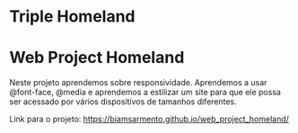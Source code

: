 # Triple Homeland
# Web Project Homeland

Neste projeto aprendemos sobre responsividade. Aprendemos a usar @font-face, 
@media e aprendemos a estilizar um site para que ele possa ser acessado por vários dispositivos
de tamanhos diferentes.

Link para o projeto: https://biamsarmento.github.io/web_project_homeland/
